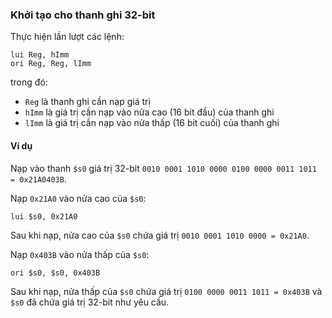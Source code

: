 ### Khởi tạo cho thanh ghi 32-bit
Thực hiện lần lượt các lệnh:
```
lui Reg, hImm
ori Reg, Reg, lImm
```
trong đó:
* `Reg` là thanh ghi cần nạp giá trị
* `hImm` là giá trị cần nạp vào nửa cao (16 bit đầu) của thanh ghi
* `lImm` là giá trị cần nạp vào nửa thấp (16 bit cuối) của thanh ghi

#### Ví dụ
Nạp vào thanh `$s0` giá trị 32-bit
`0010 0001 1010 0000 0100 0000 0011 1011 = 0x21A0403B`.

Nạp `0x21A0` vào nửa cao của `$s0`:
```
lui $s0, 0x21A0
```
Sau khi nạp, nửa cao của `$s0` chứa giá trị
`0010 0001 1010 0000 = 0x21A0`.

Nạp `0x403B` vào nửa thấp của `$s0`:
```
ori $s0, $s0, 0x403B
```
Sau khi nạp, nửa thấp của `$s0` chứa giá trị
`0100 0000 0011 1011 = 0x403B`
và `$s0` đã chứa giá trị 32-bit như yêu cầu.
